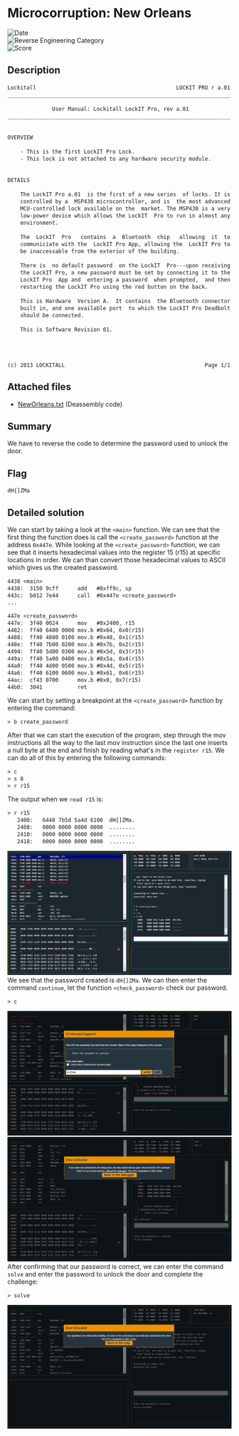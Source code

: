 # Microcorruption: New Orleans
![Date](https://img.shields.io/badge/Date-July%2020th%202021-brightgreen)  
![Reverse Engineering Category](https://img.shields.io/badge/Category-Reverse_Engineering-lightgrey.svg)\
![Score](https://img.shields.io/badge/Score-10-blue.svg)

## Description
```
Lockitall                                            LOCKIT PRO r a.01
______________________________________________________________________

              User Manual: Lockitall LockIT Pro, rev a.01              
______________________________________________________________________


OVERVIEW

    - This is the first LockIT Pro Lock.
    - This lock is not attached to any hardware security module.


DETAILS

    The LockIT Pro a.01  is the first of a new series  of locks. It is
    controlled by a  MSP430 microcontroller, and is  the most advanced
    MCU-controlled lock available on the  market. The MSP430 is a very
    low-power device which allows the LockIT  Pro to run in almost any
    environment.

    The  LockIT  Pro   contains  a  Bluetooth  chip   allowing  it  to
    communiciate with the  LockIT Pro App, allowing the  LockIT Pro to
    be inaccessable from the exterior of the building.

    There is  no default password  on the LockIT  Pro---upon receiving
    the LockIT Pro, a new password must be set by connecting it to the
    LockIT Pro  App and  entering a password  when prompted,  and then
    restarting the LockIT Pro using the red button on the back.
    
    This is Hardware  Version A.  It contains  the Bluetooth connector
    built in, and one available port  to which the LockIT Pro Deadbolt
    should be connected.

    This is Software Revision 01.

    


(c) 2013 LOCKITALL                                            Page 1/1
```

## Attached files
- [NewOrleans.txt](NewOrleans.txt) (Deassembly code)

## Summary
We have to reverse the code to determine the password used to unlock the door.

## Flag
```
dH{]ZMa
```

## Detailed solution
We can start by taking a look at the `<main>` function. We can see that the first thing the function does is call the `<create_password>` function at the address `0x447e`. While looking at the `<create_password>` function, we can see that it inserts hexadecimal values into the register 15 (r15) at specific locations in order. We can than convert those hexadecimal values to ASCII which gives us the created password.
```
4438 <main>
4438:  3150 9cff      add	#0xff9c, sp
443c:  b012 7e44      call	#0x447e <create_password>
...
```
```
447e <create_password>
447e:  3f40 0024      mov	#0x2400, r15
4482:  ff40 6400 0000 mov.b	#0x64, 0x0(r15)
4488:  ff40 4800 0100 mov.b	#0x48, 0x1(r15)
448e:  ff40 7b00 0200 mov.b	#0x7b, 0x2(r15)
4494:  ff40 5d00 0300 mov.b	#0x5d, 0x3(r15)
449a:  ff40 5a00 0400 mov.b	#0x5a, 0x4(r15)
44a0:  ff40 4d00 0500 mov.b	#0x4d, 0x5(r15)
44a6:  ff40 6100 0600 mov.b	#0x61, 0x6(r15)
44ac:  cf43 0700      mov.b	#0x0, 0x7(r15)
44b0:  3041           ret
```
We can start by setting a breakpoint at the `<create_password>` function by entering the command:
```
> b create_password
```

After that we can start the execution of the program, step through the mov instructions all the way to the last mov instruction since the last one inserts a null byte at the end and finish by reading what's in the `register r15`. We can do all of this by entering the following commands:
```
> c
> s 8
> r r15
```

The output when we `read r15` is:
```
> r r15
   2400:   6448 7b5d 5a4d 6100  dH{]ZMa.
   2408:   0000 0000 0000 0000  ........
   2410:   0000 0000 0000 0000  ........
   2418:   0000 0000 0000 0000  ........
```
![Image 1](images/NewOrleans-1.PNG)
We see that the password created is `dH{]ZMa`. We can then enter the command `continue`, let the function `<check_password>` check our password.
```
> c
```
![Image 2](images/NewOrleans-2.PNG)
![Image 3](images/NewOrleans-3.PNG)
After confirming that our password is correct, we can enter the command `solve` and enter the password to unlock the door and complete the challenge:
```
> solve
```
![Image 4](images/NewOrleans-4.PNG)